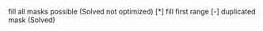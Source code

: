 fill all masks possible (Solved not optimized)
    [*] fill first range 
    [-] duplicated mask (Solved)


